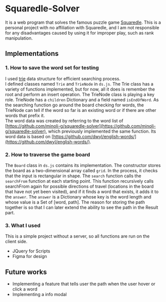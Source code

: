 # Squaredle-Solver

It is a web program that solves the famous puzzle game [Squaredle](https://squaredle.app/). This is a personal project with no affiliation with Squaredle, and I am not responsible for any disadvantages caused by using it for improper play, such as rank manipulation.

## Implementations

### 1. How to save the word set for testing

I used [trie](https://en.wikipedia.org/wiki/Trie) data structure for efficient searching process.<br/>
I defined classes named `Trie` and `TrieNode` in `ds.js`. The Trie class has a variety of functions implemented, but for now, all it does is remember the root and perform an insert operation. The TrieNode class is playing a key role. TrieNode has a `children` Dictionary and a field named `isEndOfWord`. As the searching function go around the board checking for words, the TrieNode can tell if the word so far is an existing word or if there are other words that prefix it.<br/>
The word data was created by referring to the word list of [https://github.com/minoli-g/squaredle-solver](https://github.com/minoli-g/squaredle-solver), which previously implemented the same function. Its word data is based on [https://github.com/dwyl/english-words/](https://github.com/dwyl/english-words/).

### 2. How to traverse the game board

The `Board` class in `ds.js` contains its implementation. The constructor stores the board as a two-dimensional array called `grid`. In the process, it checks that the input is rectangular in shape. The `search` function calls the `searchFrom` function at each starting point. This function recursively calls searchFrom again for possible directions of travel (locations in the board that have not yet been visited), and if it finds a word that exists, it adds it to the `answer`. The `answer` is a Dictionary whose key is the word length and whose value is a Set of [word, path]. The reason for storing the path together is so that I can later extend the ability to see the path in the Result part.

### 3. What I used

This is a simple project without a server, so all functions are run on the client side.

- JQuery for Scripts
- Figma for design

## Future works

- Implementing a feature that tells user the path when the user hover or click a word
- Implementing a info modal

